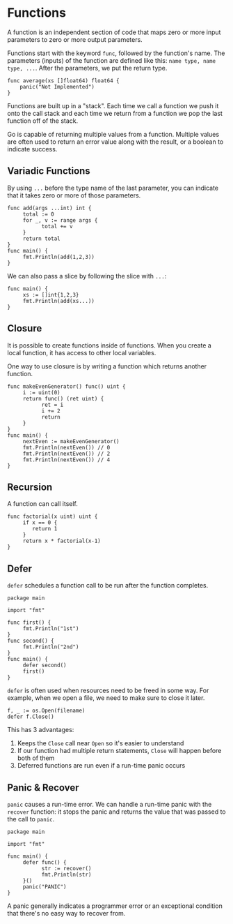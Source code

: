 # Functions
A function is an independent section of code that maps zero or more input
parameters to zero or more output parameters.

Functions start with the keyword `func`, followed by the function's name. The
parameters (inputs) of the function are defined like this:
`name type, name type, ...`. After the parameters, we put the return type.

```
func average(xs []float64) float64 {
    panic("Not Implemented")
}
```

Functions are built up in a "stack". Each time we call a function we push it
onto the call stack and each time we return from a function we pop the last
function off of the stack.

Go is capable of returning multiple values from a function. Multiple values are
often used to return an error value along with the result, or a boolean to
indicate success.

## Variadic Functions
By using `...` before the type name of the last parameter, you can indicate that
it takes zero or more of those parameters.

```
func add(args ...int) int {
     total := 0
     for _, v := range args {
           total += v
     }
     return total
}
func main() {
     fmt.Println(add(1,2,3))
}
```

We can also pass a slice by following the slice with `...`:

```
func main() {
     xs := []int{1,2,3}
     fmt.Println(add(xs...))
}
```

## Closure
It is possible to create functions inside of functions. When you create a local
function, it has access to other local variables.

One way to use closure is by writing a function which returns another function.

```
func makeEvenGenerator() func() uint {
     i := uint(0)
     return func() (ret uint) {
           ret = i
           i += 2
           return
     }
}
func main() {
     nextEven := makeEvenGenerator()
     fmt.Println(nextEven()) // 0
     fmt.Println(nextEven()) // 2
     fmt.Println(nextEven()) // 4
}
```

## Recursion
A function can call itself.

```
func factorial(x uint) uint {
     if x == 0 {
        return 1
     }
     return x * factorial(x-1)
}
```

## Defer
`defer` schedules a function call to be run after the function completes.

```
package main

import "fmt"

func first() {
     fmt.Println("1st")
}
func second() {
     fmt.Println("2nd")
}
func main() {
     defer second()
     first()
}
```

`defer` is often used when resources need to be freed in some way. For example,
when we open a file, we need to make sure to close it later.

```
f, _ := os.Open(filename)
defer f.Close()
```

This has 3 advantages:

1. Keeps the `Close` call near `Open` so it's easier to understand
2. If our function had multiple return statements, `Close` will happen before
both of them
3. Deferred functions are run even if a run-time panic occurs

## Panic & Recover
`panic` causes a run-time error. We can handle a run-time panic with the
`recover` function: it stops the panic and returns the value that was passed to
the call to `panic`.

```
package main

import "fmt"

func main() {
     defer func() {
           str := recover()
           fmt.Println(str)
     }()
     panic("PANIC")
}
```

A panic generally indicates a programmer error or an exceptional condition that
there's no easy way to recover from.
